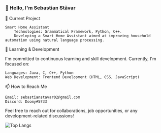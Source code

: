 ### 👋 Hello, I'm Sebastian Stăvar

🔭 Current Project

    Smart Home Assistant
        Technologies: Grammatical Framework, Python, C++.
        Developing a Smart Home Assistant aimed at improving household automation using natural language processing.

🌱 Learning & Development

I'm committed to continuous learning and skill development. Currently, I'm focused on:

    Languages: Java, C, C++, Python
    Web Development: Frontend Development (HTML, CSS, JavaScript)

📫 How to Reach Me

    Email: sebastianstavar02@gmail.com
    Discord: Doomy#5733

Feel free to reach out for collaborations, job opportunities, or any development-related discussions!

![Top Langs](https://github-readme-stats.vercel.app/api/top-langs/?username=doomy02&layout=compact)
